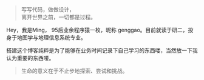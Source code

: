 > 写写代码，做做设计，  
> 离开世界之前，一切都是过程。

Hey，我是Ming， 95后业余程序猿一枚，昵称 genggao。目前就读于研二，投身于地图学与地理信息系统专业。

搭建这个博客纯粹是为了能够在业务时间记录下自己学习的东西喽，当然放一下我认为重要的东西喽。

> 生命的意义在于不止步地探索、尝试和挑战。


